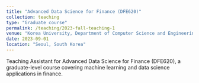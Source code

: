 ```yaml
---
title: "Advanced Data Science for Finance (DFE620)"
collection: teaching
type: "Graduate course"
permalink: /teaching/2023-fall-teaching-1
venue: "Korea University, Department of Computer Science and Engineering"
date: 2023-09-01
location: "Seoul, South Korea"
---
```


Teaching Assistant for Advanced Data Science for Finance (DFE620), a graduate-level course covering machine learning and data science applications in finance.
